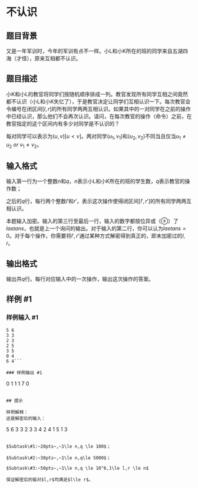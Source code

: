 # 不认识

## 题目背景

又是一年军训时，今年的军训有点不一样。小L和小K所在的班的同学来自五湖四海（才怪），原来互相都不认识。

## 题目描述

小K和小L的教官将同学们按随机顺序排成一列。教官发现所有同学互相之间竟然都不认识（小L和小K失忆了），于是教官决定让同学们互相认识一下。每次教官会令编号在闭区间$[l,r]$的所有同学两两互相认识。如果其中的一对同学在之前的操作中已经认识，那么他们不会再次认识。请问，在每次教官的操作（命令）之前，在教官指定的这个区间内有多少对同学是不认识的？

每对同学可以表示为$(u,v)[u<v]$。两对同学$(u_1,v_1)$和$(u_2,v_2)$不同当且仅当$u_1\neq u_2~or~v_1\neq v_2$。

## 输入格式

输入第一行为一个整数$n$和$q$，$n$表示小L和小K所在的班的学生数，$q$表示教官的操作数；

之后的$q$行，每行两个整数$l'$和$r'$，表示这次操作使得闭区间$[l',r']$的所有同学两两互相认识。

本题输入加密。输入的第三行至最后一行，输入的数字都按位异或（$\oplus$）了$lastans$，也就是上一个询问的输出。对于输入的第二行，你可以认为$lastans=0$。对于每个操作，你需要将$l',r'$通过某种方式解密得到真正的，即未加密过的$l,r$。

## 输出格式

输出共$q$行。每行对应输入中的一次操作，输出这次操作的答案。

## 样例 #1

### 样例输入 #1
```
5 6
3 3
2 3
2 5
3 5
0 4
6 4```

### 样例输出 #1

```
0
1
1
1
7
0
```

## 提示

样例解释：
这是解密后的输入：
```
5 6
3 3
2 3
3 4
2 4
1 5
1 3
```

$Subtask\#1:~20pts~,~1\le n,q \le 100$；

$Subtask\#2:~30pts~,~1\le n,q\le 5000$；

$Subtask\#3:~50pts~,~1\le n,q \le 10^6,1\le l,r \le n$

保证解密后的每对$l,r$均满足$l\le r$。

